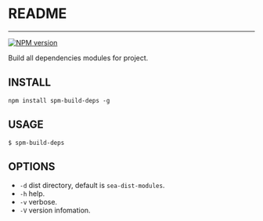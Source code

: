 
# README

----

[![NPM version](https://badge.fury.io/js/spm-build-deps.png)](http://badge.fury.io/js/spm-build-deps)

Build all dependencies modules for project.

## INSTALL

```
npm install spm-build-deps -g
```

## USAGE

```
$ spm-build-deps
```

## OPTIONS

* `-d` dist directory, default is `sea-dist-modules`.
* `-h` help.
* `-v` verbose.
* `-V` version infomation.
